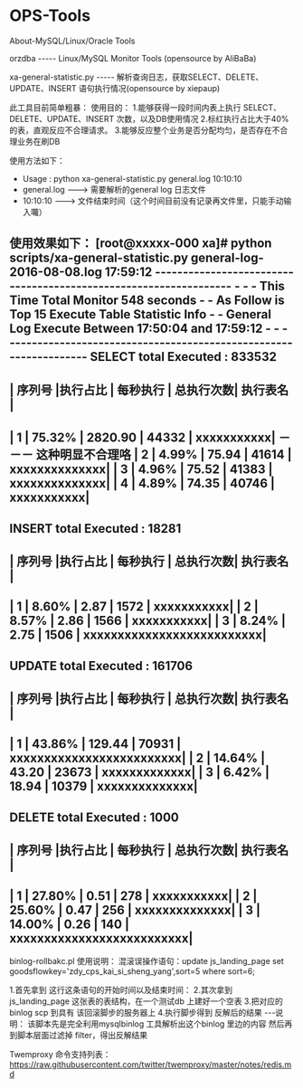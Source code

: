 # OPS-Tools
About-MySQL/Linux/Oracle  Tools 

orzdba                         ----- Linux/MySQL Monitor Tools (opensource by AliBaBa)



xa-general-statistic.py        ----- 解析查询日志，获取SELECT、DELETE、UPDATE、INSERT 语句执行情况(opensource by xiepaup)

此工具目前简单粗暴：
使用目的：
1.能够获得一段时间内表上执行 SELECT、DELETE、UPDATE、INSERT 次数，以及DB使用情况
2.标红执行占比大于40% 的表，直观反应不合理请求。
3.能够反应整个业务是否分配均匀，是否存在不合理业务在刷DB

使用方法如下：
+    Usage : python xa-general-statistic.py general.log 10:10:10    
+    general.log ---> 需要解析的general log 日志文件                
+    10:10:10    ---> 文件结束时间（这个时间目前没有记录再文件里，只能手动输入囖）

使用效果如下：
[root@xxxxx-000 xa]# python scripts/xa-general-statistic.py general-log-2016-08-08.log 17:59:12
     -----------------------------------------------------------------
     -                                                               -
     - This Time Total Monitor        548 seconds                    -
     - As Follow is Top  15 Execute Table Statistic Info             -
     - General Log Execute Between 17:50:04 and 17:59:12             -
     -                                                               -
     -----------------------------------------------------------------
SELECT total Executed : 833532
--------------------------------------------------------------------------
| 序列号 |执行占比 | 每秒执行 | 总执行次数|           执行表名           |
--------------------------------------------------------------------------
|    1   |  75.32% |  2820.90 |     44332 |                   xxxxxxxxxxx|    －－－ 这种明显不合理咯
|    2   |   4.99% |    75.94 |     41614 |                xxxxxxxxxxxxxx|
|    3   |   4.96% |    75.52 |     41383 |                xxxxxxxxxxxxxx|
|    4   |   4.89% |    74.35 |     40746 |                   xxxxxxxxxxx|
--------------------------------------------------------------------------
INSERT total Executed : 18281
--------------------------------------------------------------------------
| 序列号 |执行占比 | 每秒执行 | 总执行次数|           执行表名           |
--------------------------------------------------------------------------
|    1   |   8.60% |     2.87 |      1572 |                   xxxxxxxxxxx|
|    2   |   8.57% |     2.86 |      1566 |                   xxxxxxxxxxx|
|    3   |   8.24% |     2.75 |      1506 |    xxxxxxxxxxxxxxxxxxxxxxxxxx|
--------------------------------------------------------------------------
UPDATE total Executed : 161706
--------------------------------------------------------------------------
| 序列号 |执行占比 | 每秒执行 | 总执行次数|           执行表名           |
--------------------------------------------------------------------------
|    1   |  43.86% |   129.44 |     70931 |     xxxxxxxxxxxxxxxxxxxxxxxxx|
|    2   |  14.64% |    43.20 |     23673 |                 xxxxxxxxxxxxx|
|    3   |   6.42% |    18.94 |     10379 |                xxxxxxxxxxxxxx|
--------------------------------------------------------------------------
DELETE total Executed : 1000
--------------------------------------------------------------------------
| 序列号 |执行占比 | 每秒执行 | 总执行次数|           执行表名           |
--------------------------------------------------------------------------
|    1   |  27.80% |     0.51 |       278 |                   xxxxxxxxxxx|
|    2   |  25.60% |     0.47 |       256 |                xxxxxxxxxxxxxx|
|    3   |  14.00% |     0.26 |       140 |    xxxxxxxxxxxxxxxxxxxxxxxxxx|
--------------------------------------------------------------------------



binlog-rollbakc.pl      使用说明：
混滚误操作语句：update js_landing_page set goodsflowkey='zdy_cps_kai_si_sheng_yang',sort=5 where sort=6; 

1.首先拿到 这行这条语句的开始时间以及结束时间：
2.其次拿到 js_landing_page 这张表的表结构，在一个测试db 上建好一个空表
3.把对应的binlog scp 到具有 该回滚脚步的服务器上
4.执行脚步得到 反解后的结果
---说明：
    该脚本先是完全利用mysqlbinlog 工具解析出这个binlog 里边的内容
    然后再到脚本层面过滤掉 filter，得出反解结果


Twemproxy 命令支持列表：
https://raw.githubusercontent.com/twitter/twemproxy/master/notes/redis.md

